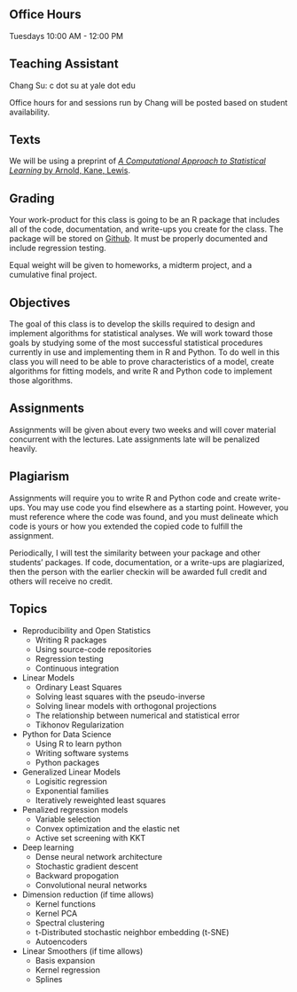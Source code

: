 Office Hours
------------

Tuesdays 10:00 AM - 12:00 PM

Teaching Assistant
------------------

Chang Su: c dot su at yale dot edu

Office hours for and sessions run by Chang will be posted based on
student availability.

Texts
-----

We will be using a preprint of [*A Computational Approach to Statistical
Learning* by Arnold, Kane,
Lewis](https://www.amazon.com/Computational-Approach-Statistical-Learning-Chapman/dp/113804637X?SubscriptionId=AKIAILSHYYTFIVPWUY6Q&tag=duckduckgo-brave-20&linkCode=xm2&camp=2025&creative=165953&creativeASIN=113804637X).

Grading
-------

Your work-product for this class is going to be an R package that
includes all of the code, documentation, and write-ups you create for
the class. The package will be stored on [Github](https://github.com/).
It must be properly documented and include regression testing.

Equal weight will be given to homeworks, a midterm project, and a
cumulative final project.

Objectives
----------

The goal of this class is to develop the skills required to design and
implement algorithms for statistical analyses. We will work toward those
goals by studying some of the most successful statistical procedures
currently in use and implementing them in R and Python. To do well in
this class you will need to be able to prove characteristics of a model,
create algorithms for fitting models, and write R and Python code to
implement those algorithms.

Assignments
-----------

Assignments will be given about every two weeks and will cover material
concurrent with the lectures. Late assignments late will be penalized
heavily.

Plagiarism
----------

Assignments will require you to write R and Python code and create
write-ups. You may use code you find elsewhere as a starting point.
However, you must reference where the code was found, and you must
delineate which code is yours or how you extended the copied code to
fulfill the assignment.

Periodically, I will test the similarity between your package and other
students’ packages. If code, documentation, or a write-ups are
plagiarized, then the person with the earlier checkin will be awarded
full credit and others will receive no credit.

Topics
------

-   Reproducibility and Open Statistics
    -   Writing R packages
    -   Using source-code repositories
    -   Regression testing
    -   Continuous integration
-   Linear Models
    -   Ordinary Least Squares
    -   Solving least squares with the pseudo-inverse
    -   Solving linear models with orthogonal projections
    -   The relationship between numerical and statistical error
    -   Tikhonov Regularization
-   Python for Data Science
    -   Using R to learn python
    -   Writing software systems
    -   Python packages
-   Generalized Linear Models
    -   Logisitic regression
    -   Exponential families
    -   Iteratively reweighted least squares
-   Penalized regression models
    -   Variable selection
    -   Convex optimization and the elastic net
    -   Active set screening with KKT
-   Deep learning
    -   Dense neural network architecture
    -   Stochastic gradient descent
    -   Backward propogation
    -   Convolutional neural networks
-   Dimension reduction (if time allows)
    -   Kernel functions
    -   Kernel PCA
    -   Spectral clustering
    -   t-Distributed stochastic neighbor embedding (t-SNE)
    -   Autoencoders
-   Linear Smoothers (if time allows)
    -   Basis expansion
    -   Kernel regression
    -   Splines
